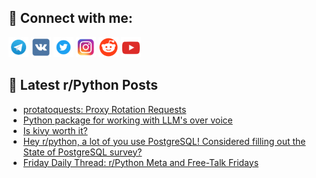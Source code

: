 ## 🔎 Connect with me:
[<img src="https://github.com/bullbesh/bullbesh/blob/main/images/Telegram.png" width="32" height="32" />](https://t.me/bullbesh)
[<img src="https://github.com/bullbesh/bullbesh/blob/main/images/VK.png" width="32" height="32" />](https://vk.com/bullbesh)
[<img src="https://github.com/bullbesh/bullbesh/blob/main/images/Twitter.png" width="32" height="32" />](https://twitter.com/bullbesh1)
[<img src="https://github.com/bullbesh/bullbesh/blob/main/images/Instagram.png" width="32" height="32" />](https://www.instagram.com/bullbesh)
[<img src="https://github.com/bullbesh/bullbesh/blob/main/images/Reddit.png" width="32" height="32" />](https://www.reddit.com/user/bullbesh)
[<img src="https://github.com/bullbesh/bullbesh/blob/main/images/YouTube.png" width="32" height="32" />](https://www.youtube.com/channel/UCtfjRs6uzgq5mfm8S06WTcg)

## 📕 Latest r/Python Posts
<!-- BLOG-POST-LIST:START -->
- [protatoquests: Proxy Rotation Requests](https://www.reddit.com/r/Python/comments/1faas67/protatoquests_proxy_rotation_requests/)
- [Python package for working with LLM&#39;s over voice](https://www.reddit.com/r/Python/comments/1fa92qm/python_package_for_working_with_llms_over_voice/)
- [Is kivy worth it?](https://www.reddit.com/r/Python/comments/1fa34m5/is_kivy_worth_it/)
- [Hey r/python, a lot of you use PostgreSQL! Considered filling out the State of PostgreSQL survey?](https://www.reddit.com/r/Python/comments/1fa1sel/hey_rpython_a_lot_of_you_use_postgresql/)
- [Friday Daily Thread: r/Python Meta and Free-Talk Fridays](https://www.reddit.com/r/Python/comments/1fa1gk2/friday_daily_thread_rpython_meta_and_freetalk/)
<!-- BLOG-POST-LIST:END -->
